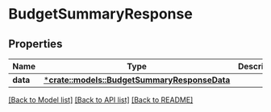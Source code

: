 # BudgetSummaryResponse

## Properties

Name | Type | Description | Notes
------------ | ------------- | ------------- | -------------
**data** | [***crate::models::BudgetSummaryResponseData**](BudgetSummaryResponse_data.md) |  | 

[[Back to Model list]](../README.md#documentation-for-models) [[Back to API list]](../README.md#documentation-for-api-endpoints) [[Back to README]](../README.md)


